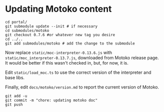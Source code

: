 # Updating Motoko content

```
cd portal/
git submodule update --init # if necessary
cd submodules/motoko
git checkout 0.7.6 #or whatever new tag you desire
cd ../..
git add submodules/motoko # add the change to the submodule
```
Now replace `static/moc-interpreter-0.13.6.js` with `static/moc_interpreter-0.13.7.js`, downloaded from Motoko release page. It would be better if this wasn't checked in, but, for now, it is.

Edit `static/load_moc.ts` to use the correct version of the interpreter and base libs.

Finally, edit `docs/motoko/version.md` to report the current version of Motoko.
```
git add -u
git commit -m "chore: updating motoko doc"
git push
```
